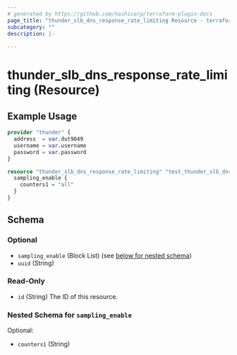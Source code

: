 ```yaml
---
# generated by https://github.com/hashicorp/terraform-plugin-docs
page_title: "thunder_slb_dns_response_rate_limiting Resource - terraform-provider-thunder"
subcategory: ""
description: |-
  
---
```


# thunder_slb_dns_response_rate_limiting (Resource)



## Example Usage

```terraform
provider "thunder" {
  address  = var.dut9049
  username = var.username
  password = var.password
}

resource "thunder_slb_dns_response_rate_limiting" "test_thunder_slb_dns_response_rate_limiting" {
  sampling_enable {
    counters1 = "all"
  }
}
```

<!-- schema generated by tfplugindocs -->
## Schema

### Optional

- `sampling_enable` (Block List) (see [below for nested schema](#nestedblock--sampling_enable))
- `uuid` (String)

### Read-Only

- `id` (String) The ID of this resource.

<a id="nestedblock--sampling_enable"></a>
### Nested Schema for `sampling_enable`

Optional:

- `counters1` (String)


